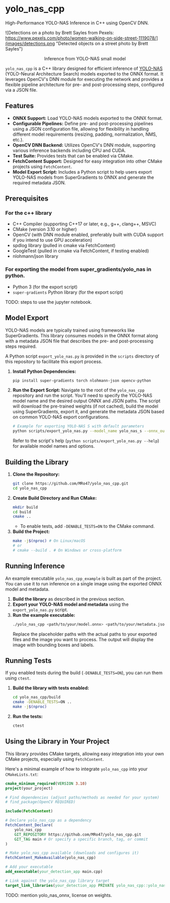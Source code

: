 # yolo_nas_cpp
High-Performance YOLO-NAS Inference in C++ using OpenCV DNN.

![Detections on a photo by Brett Sayles from Pexels: https://www.pexels.com/photo/women-walking-on-side-street-1119078/](images/detections.png "Detected objects on a street photo by Brett Sayles")
<center>Inference from YOLO-NAS small model</center>


`yolo_nas_cpp` is a C++ library designed for efficient inference of [YOLO-NAS](https://github.com/Deci-AI/super-gradients/blob/master/YOLONAS.md) (YOLO-Neural Architecture Search) models exported to the ONNX format. It leverages OpenCV's DNN module for executing the network and provides a flexible pipeline architecture for pre- and post-processing steps, configured via a JSON file.

## Features

*   **ONNX Support:** Load YOLO-NAS models exported to the ONNX format.
*   **Configurable Pipelines:** Define pre- and post-processing pipelines using a JSON configuration file, allowing for flexibility in handling different model requirements (resizing, padding, normalization, NMS, etc.).
*   **OpenCV DNN Backend:** Utilizes OpenCV's DNN module, supporting various inference backends including CPU and CUDA.
*   **Test Suite:** Provides tests that can be enabled via CMake.
*   **FetchContent Support:** Designed for easy integration into other CMake projects using `FetchContent`.
*   **Model Export Script:** Includes a Python script to help users export YOLO-NAS models from SuperGradients to ONNX and generate the required metadata JSON.

## Prerequisites

### For the c++ library
*   C++ Compiler (supporting C++17 or later, e.g., g++, clang++, MSVC)
*   CMake (version 3.10 or higher)
*   OpenCV (with DNN module enabled, preferably built with CUDA support if you intend to use GPU acceleration)
*   spdlog library (pulled in cmake via FetchContent)
*   GoogleTest (pulled in cmake via FetchContent, if testing enabled)
*   nlohmann/json library

### For exporting the model from super_gradients/yolo_nas in python.
*   Python 3 (for the export script)
*   `super-gradients` Python library (for the export script)

TODO: steps to use the jupyter notebook.

## Model Export

YOLO-NAS models are typically trained using frameworks like SuperGradients. This library consumes models in the ONNX format along with a metadata JSON file that describes the pre- and post-processing steps required.

A Python script `export_yolo_nas.py` is provided in the `scripts` directory of this repository to facilitate this export process.

1.  **Install Python Dependencies:**
    ```bash
    pip install super-gradients torch nlohmann-json opencv-python
    ```
2.  **Run the Export Script:**
    Navigate to the root of the `yolo_nas_cpp` repository and run the script. You'll need to specify the YOLO-NAS model name and the desired output ONNX and JSON paths. The script will download the pre-trained weights (if not cached), build the model using SuperGradients, export it, and generate the metadata JSON based on common YOLO-NAS export configurations.

    ```bash
    # Example for exporting YOLO-NAS S with default parameters
    python scripts/export_yolo_nas.py --model_name yolo_nas_s --onnx_output_path yolo_nas_s.onnx --metadata_output_path yolo_nas_s_metadata.json
    ```
    Refer to the script's help (`python scripts/export_yolo_nas.py --help`) for available model names and options.

## Building the Library

1.  **Clone the Repository:**
    ```bash
    git clone https://github.com/MRo47/yolo_nas_cpp.git
    cd yolo_nas_cpp
    ```
2.  **Create Build Directory and Run CMake:**
    ```bash
    mkdir build
    cd build
    cmake ..
    ```
    *   To enable tests, add `-DENABLE_TESTS=ON` to the CMake command.
3.  **Build the Project:**
    ```bash
    make -j$(nproc) # On Linux/macOS
    # or
    # cmake --build . # On Windows or cross-platform
    ```

## Running Inference

An example executable `yolo_nas_cpp_example` is built as part of the project. You can use it to run inference on a single image using the exported ONNX model and metadata.

1.  **Build the library** as described in the previous section.
2.  **Export your YOLO-NAS model and metadata** using the `export_yolo_nas.py` script.
3.  **Run the example executable:**
    ```bash
    ./yolo_nas_cpp <path/to/your/model.onnx> <path/to/your/metadata.json> <path/to/your/image.jpg>
    ```
    Replace the placeholder paths with the actual paths to your exported files and the image you want to process. The output will display the image with bounding boxes and labels.

## Running Tests

If you enabled tests during the build (`-DENABLE_TESTS=ON`), you can run them using `ctest`.

1.  **Build the library with tests enabled:**
    ```bash
    cd yolo_nas_cpp/build
    cmake -DENABLE_TESTS=ON ..
    make -j$(nproc)
    ```
2.  **Run the tests:**
    ```bash
    ctest
    ```

## Using the Library in Your Project

This library provides CMake targets, allowing easy integration into your own CMake projects, especially using `FetchContent`.

Here's a minimal example of how to integrate `yolo_nas_cpp` into your `CMakeLists.txt`:

```cmake
cmake_minimum_required(VERSION 3.10)
project(your_project)

# Find dependencies (adjust paths/methods as needed for your system)
# find_package(OpenCV REQUIRED)

include(FetchContent)

# Declare yolo_nas_cpp as a dependency
FetchContent_Declare(
    yolo_nas_cpp
    GIT_REPOSITORY https://github.com/MRo47/yolo_nas_cpp.git
    GIT_TAG main # Or specify a specific branch, tag, or commit
)

# Make yolo_nas_cpp available (downloads and configures it)
FetchContent_MakeAvailable(yolo_nas_cpp)

# Add your executable
add_executable(your_detection_app main.cpp)

# Link against the yolo_nas_cpp library target
target_link_libraries(your_detection_app PRIVATE yolo_nas_cpp::yolo_nas_cpp)
```

TODO: mention yolo_nas_onnx, license on weights.